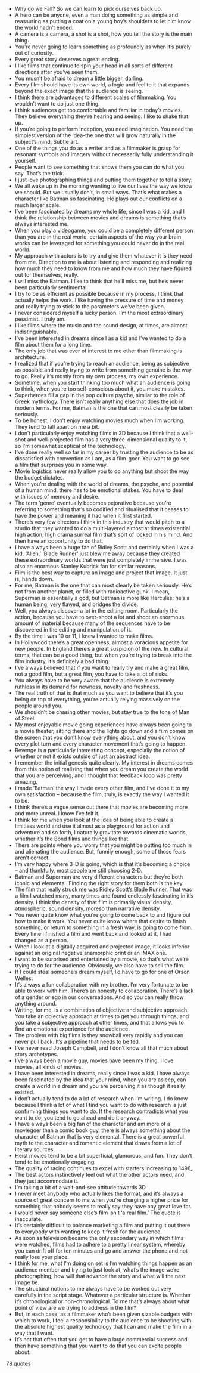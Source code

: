  - Why do we Fall? So we can learn to pick ourselves back up.
 - A hero can be anyone, even a man doing something as simple and reassuring as putting a coat on a young boy’s shoulders to let him know the world hadn’t ended.
 - A camera is a camera, a shot is a shot, how you tell the story is the main thing.
 - You’re never going to learn something as profoundly as when it’s purely out of curiosity.
 - Every great story deserves a great ending.
 - I like films that continue to spin your head in all sorts of different directions after you’ve seen them.
 - You musn’t be afraid to dream a little bigger, darling.
 - Every film should have its own world, a logic and feel to it that expands beyond the exact image that the audience is seeing.
 - I think there are advantages to different scales of filmmaking. You wouldn’t want to do just one thing.
 - I think audiences get too comfortable and familiar in today’s movies. They believe everything they’re hearing and seeing. I like to shake that up.
 - If you’re going to perform inception, you need imagination. You need the simplest version of the idea-the one that will grow naturally in the subject’s mind. Subtle art.
 - One of the things you do as a writer and as a filmmaker is grasp for resonant symbols and imagery without necessarily fully understanding it yourself.
 - People want to see something that shows them you can do what you say. That’s the trick.
 - I just love photographing things and putting them together to tell a story.
 - We all wake up in the morning wanting to live our lives the way we know we should. But we usually don’t, in small ways. That’s what makes a character like Batman so fascinating. He plays out our conflicts on a much larger scale.
 - I’ve been fascinated by dreams my whole life, since I was a kid, and I think the relationship between movies and dreams is something that’s always interested me.
 - When you play a videogame, you could be a completely different person than you are in the real world, certain aspects of the way your brain works can be leveraged for something you could never do in the real world.
 - My approach with actors is to try and give them whatever it is they need from me. Direction to me is about listening and responding and realizing how much they need to know from me and how much they have figured out for themselves, really.
 - I will miss the Batman. I like to think that he’ll miss me, but he’s never been particularly sentimental.
 - I try to be as efficient as possible because in my process, I think that actually helps the work. I like having the pressure of time and money and really trying to stick to the parameters we’ve been given.
 - I never considered myself a lucky person. I’m the most extraordinary pessimist. I truly am.
 - I like films where the music and the sound design, at times, are almost indistinguishable.
 - I’ve been interested in dreams since I as a kid and I’ve wanted to do a film about them for a long time.
 - The only job that was ever of interest to me other than filmmaking is architecture.
 - I realized that if you’re trying to reach an audience, being as subjective as possible and really trying to write from something genuine is the way to go. Really it’s mostly from my own process, my own experience.
 - Sometime, when you start thinking too much what an audience is going to think, when you’re too self-conscious about it, you make mistakes.
 - Superheroes fill a gap in the pop culture psyche, similar to the role of Greek mythology. There isn’t really anything else that does the job in modern terms. For me, Batman is the one that can most clearly be taken seriously.
 - To be honest, I don’t enjoy watching movies much when I’m working. They tend to fall apart on me a bit.
 - I don’t particularly enjoy watching films in 3D because I think that a well-shot and well-projected film has a very three-dimensional quality to it, so I’m somewhat sceptical of the technology.
 - I’ve done really well so far in my career by trusting the audience to be as dissatisfied with convention as I am, as a film-goer. You want to go see a film that surprises you in some way.
 - Movie logistics never really allow you to do anything but shoot the way the budget dictates.
 - When you’re dealing with the world of dreams, the psyche, and potential of a human mind, there has to be emotional stakes. You have to deal with issues of memory and desire.
 - The term ‘genre’ eventually becomes pejorative because you’re referring to something that’s so codified and ritualised that it ceases to have the power and meaning it had when it first started.
 - There’s very few directors I think in this industry that would pitch to a studio that they wanted to do a multi-layered almost at times existential high action, high drama surreal film that’s sort of locked in his mind. And then have an opportunity to do that.
 - I have always been a huge fan of Ridley Scott and certainly when I was a kid. ‘Alien,’ ‘Blade Runner’ just blew me away because they created these extraordinary worlds that were just completely immersive. I was also an enormous Stanley Kubrick fan for similar reasons.
 - Film is the best way to capture an image and project that image. It just is, hands down.
 - For me, Batman is the one that can most clearly be taken seriously. He’s not from another planet, or filled with radioactive gunk. I mean, Superman is essentially a god, but Batman is more like Hercules: he’s a human being, very flawed, and bridges the divide.
 - Well, you always discover a lot in the editing room. Particularly the action, because you have to over-shoot a lot and shoot an enormous amount of material because many of the sequences have to be discovered in the editing and manipulation of it.
 - By the time I was 10 or 11, I knew I wanted to make films.
 - In Hollywood there’s a great openness, almost a voracious appetite for new people. In England there’s a great suspicion of the new. In cultural terms, that can be a good thing, but when you’re trying to break into the film industry, it’s definitely a bad thing.
 - I’ve always believed that if you want to really try and make a great film, not a good film, but a great film, you have to take a lot of risks.
 - You always have to be very aware that the audience is extremely ruthless in its demand for newness, novelty and freshness.
 - The real truth of that is that much as you want to believe that it’s you being on top of everything, you’re actually relying massively on the people around you.
 - We shouldn’t be chasing other movies, but stay true to the tone of Man of Steel.
 - My most enjoyable movie going experiences have always been going to a movie theater, sitting there and the lights go down and a film comes on the screen that you don’t know everything about, and you don’t know every plot turn and every character movement that’s going to happen.
 - Revenge is a particularly interesting concept, especially the notion of whether or not it exists outside of just an abstract idea.
 - I remember the initial genesis quite clearly. My interest in dreams comes from this notion of realizing that when you dream you create the world that you are perceiving, and I thought that feedback loop was pretty amazing.
 - I made ‘Batman’ the way I made every other film, and I’ve done it to my own satisfaction – because the film, truly, is exactly the way I wanted it to be.
 - I think there’s a vague sense out there that movies are becoming more and more unreal. I know I’ve felt it.
 - I think for me when you look at the idea of being able to create a limitless world and use it almost as a playground for action and adventure and so forth, I naturally gravitate towards cinematic worlds, whether it’s the Bond films and things like that.
 - There are points where you worry that you might be putting too much in and alienating the audience. But, funnily enough, some of those fears aren’t correct.
 - I’m very happy where 3-D is going, which is that it’s becoming a choice – and thankfully, most people are still choosing 2-D.
 - Batman and Superman are very different characters but they’re both iconic and elemental. Finding the right story for them both is the key.
 - The film that really struck me was Ridley Scott’s Blade Runner. That was a film I watched many, many times and found endlessly fascinating in it’s density. I think the density of that film is primarily visual density, atmospheric, sound density, moreso than narrative density.
 - You never quite know what you’re going to come back to and figure out how to make it work. You never quite know where that desire to finish something, or return to something in a fresh way, is going to come from. Every time I finished a film and went back and looked at it, I had changed as a person.
 - When I look at a digitally acquired and projected image, it looks inferior against an original negative anamorphic print or an IMAX one.
 - I want to be surprised and entertained by a movie, so that’s what we’re trying to do for the audience. Obviously, we also have to sell the film.
 - If I could steal someone’s dream myself, I’d have to go for one of Orson Welles.
 - It’s always a fun collaboration with my brother. I’m very fortunate to be able to work with him. There’s an honesty to collaboration. There’s a lack of a gender or ego in our conversations. And so you can really throw anything around.
 - Writing, for me, is a combination of objective and subjective approach. You take an objective approach at times to get you through things, and you take a subjective approach at other times, and that allows you to find an emotional experience for the audience.
 - The problem with big films is they snowball very rapidly and you can never pull back. It’s a pipeline that needs to be fed.
 - I’ve never read Joseph Campbell, and I don’t know all that much about story archetypes.
 - I’ve always been a movie guy, movies have been my thing. I love movies, all kinds of movies.
 - I have been interested in dreams, really since I was a kid. I have always been fascinated by the idea that your mind, when you are asleep, can create a world in a dream and you are perceiving it as though it really existed.
 - I don’t actually tend to do a lot of research when I’m writing. I do know because I think a lot of what I find you want to do with research is just confirming things you want to do. If the research contradicts what you want to do, you tend to go ahead and do it anyway.
 - I have always been a big fan of the character and am more of a moviegoer than a comic book guy, there is always something about the character of Batman that is very elemental. There is a great powerful myth to the character and romantic element that draws from a lot of literary sources.
 - Heist movies tend to be a bit superficial, glamorous, and fun. They don’t tend to be emotionally engaging.
 - The quality of racing continues to excel with starters increasing to 1496,.
 - The best actors instinctively feel out what the other actors need, and they just accommodate it.
 - I’m taking a bit of a wait-and-see attitude towards 3D.
 - I never meet anybody who actually likes the format, and it’s always a source of great concern to me when you’re charging a higher price for something that nobody seems to really say they have any great love for.
 - I would never say someone else’s film isn’t ‘a real film.’ The quote is inaccurate.
 - It’s certainly difficult to balance marketing a film and putting it out there to everybody with wanting to keep it fresh for the audience.
 - As soon as television became the only secondary way in which films were watched, films had to adhere to a pretty linear system, whereby you can drift off for ten minutes and go and answer the phone and not really lose your place.
 - I think for me, what I’m doing on set is I’m watching things happen as an audience member and trying to just look at, what’s the image we’re photographing, how will that advance the story and what will the next image be.
 - The structural notions to me always have to be worked out very carefully in the script stage. Whatever a particular structure is. Whether it’s chronological or non-chronological. To me that’s always about what point of view are we trying to address in the film?
 - But, in each case, as a filmmaker who’s been given sizable budgets with which to work, I feel a responsibility to the audience to be shooting with the absolute highest quality technology that I can and make the film in a way that I want.
 - It’s not that often that you get to have a large commercial success and then have something that you want to do that you can excite people about.

78 quotes